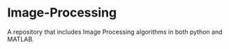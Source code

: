 # Image-Processing
A repository that includes Image Processing algorithms in both python and MATLAB.

